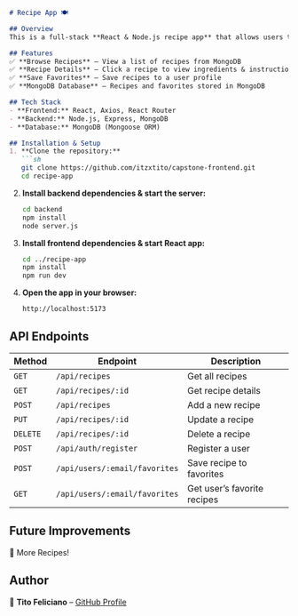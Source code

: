 

```md
# Recipe App 🍽️

## Overview
This is a full-stack **React & Node.js recipe app** that allows users to **browse, save, and manage favorite recipes**. The project showcases API integration and MongoDB database functionality.

## Features
✅ **Browse Recipes** – View a list of recipes from MongoDB  
✅ **Recipe Details** – Click a recipe to view ingredients & instructions  
✅ **Save Favorites** – Save recipes to a user profile  
✅ **MongoDB Database** – Recipes and favorites stored in MongoDB  

## Tech Stack
- **Frontend:** React, Axios, React Router
- **Backend:** Node.js, Express, MongoDB
- **Database:** MongoDB (Mongoose ORM)

## Installation & Setup
1. **Clone the repository:**
   ```sh
   git clone https://github.com/itzxtito/capstone-frontend.git
   cd recipe-app
   ```

2. **Install backend dependencies & start the server:**
   ```sh
   cd backend
   npm install
   node server.js
   ```

3. **Install frontend dependencies & start React app:**
   ```sh
   cd ../recipe-app
   npm install
   npm run dev
   ```

4. **Open the app in your browser:**  
   ```
   http://localhost:5173
   ```

## API Endpoints
| Method | Endpoint | Description |
|--------|----------|-------------|
| `GET` | `/api/recipes` | Get all recipes |
| `GET` | `/api/recipes/:id` | Get recipe details |
| `POST` | `/api/recipes` | Add a new recipe |
| `PUT` | `/api/recipes/:id` | Update a recipe |
| `DELETE` | `/api/recipes/:id` | Delete a recipe |
| `POST` | `/api/auth/register` | Register a user |
| `POST` | `/api/users/:email/favorites` | Save recipe to favorites |
| `GET` | `/api/users/:email/favorites` | Get user’s favorite recipes |

## Future Improvements
🔹 More Recipes!

## Author
📌 **Tito Feliciano** – [GitHub Profile](https://github.com/itzxtito)
